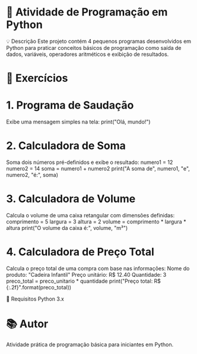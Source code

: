 <h1>📘 Atividade de Programação em Python</h1>
💡 Descrição
Este projeto contém 4 pequenos programas desenvolvidos em Python para praticar conceitos básicos de programação como saída de dados, variáveis, operadores aritméticos e exibição de resultados.

<h1>📂 Exercícios</h1>

<h1>1. Programa de Saudação</h1>
Exibe uma mensagem simples na tela:
print("Olá, mundo!")

<h1>2. Calculadora de Soma</h1>
Soma dois números pré-definidos e exibe o resultado:
numero1 = 12
numero2 = 14
soma = numero1 + numero2
print("A soma de", numero1, "e", numero2, "é:", soma)

<h1>3. Calculadora de Volume</h1>
Calcula o volume de uma caixa retangular com dimensões definidas:
comprimento = 5
largura = 3
altura = 2
volume = comprimento * largura * altura
print("O volume da caixa é:", volume, "m³")

<h1>4. Calculadora de Preço Total</h1>
Calcula o preço total de uma compra com base nas informações:
Nome do produto: "Cadeira Infantil"
Preço unitário: R$ 12.40
Quantidade: 3
preco_total = preco_unitario * quantidade
print("Preço total: R$ {:.2f}".format(preco_total))


📄 Requisitos
Python 3.x

<h1>📚 Autor</h1>
Atividade prática de programação básica para iniciantes em Python.
